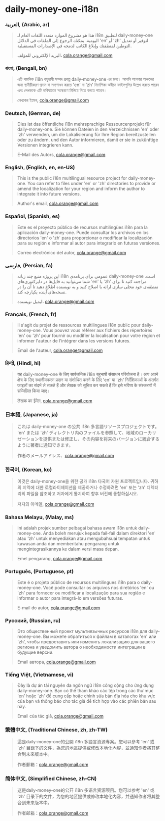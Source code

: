 # daily-money-one-i18n

### العربية, (Arabic, ar)
> هذا هو مشروع الموارد متعدد اللغات العام لـ i18n لتطبيق daily-money-one اليومية. يمكنك الرجوع إلى الملفات في الدلائل 'en' أو 'zh' لتوفير أو تعديل التوطين لمنطقتك وإبلاغ الكاتب لدمجه في الإصدارات المستقبلية.
>
> البريد الإلكتروني للمؤلف، cola.orange@gmail.com

### বাংলা, (Bengali, bn)
> এটি পাবলিক i18n বহুভাষী সম্পদ প্রকল্প daily-money-one এর জন্য। আপনি আপনার অঞ্চলের জন্য স্থানীয়ীকরণ প্রদান বা সংশোধন করতে 'en' বা 'zh' নির্দেশিকা অধীনে ফাইলগুলির উল্লেখ করতে পারেন এবং লেখককে এটি ভবিষ্যতের সংস্করণে মিলিয়ে নিতে বলতে পারেন।
>
> লেখকের ইমেল, cola.orange@gmail.com

### Deutsch, (German, de)
> Dies ist das öffentliche i18n mehrsprachige Ressourcenprojekt für daily-money-one. Sie können Dateien in den Verzeichnissen 'en' oder 'zh' verwenden, um die Lokalisierung für Ihre Region bereitzustellen oder zu ändern, und den Autor informieren, damit er sie in zukünftige Versionen integrieren kann.
>
> E-Mail des Autors, cola.orange@gmail.com

### English, (English, en, en-US)
> This is the public i18n multilingual resource project for daily-money-one. You can refer to files under 'en' or 'zh' directories to provide or amend the localization for your region and inform the author to integrate it into future versions.
>
> Author's email, cola.orange@gmail.com

### Español, (Spanish, es)
> Este es el proyecto público de recursos multilingües i18n para la aplicación daily-money-one. Puede consultar los archivos en los directorios 'en' o 'zh' para proporcionar o modificar la localización para su región e informar al autor para integrarlo en futuras versiones.
>
> Correo electrónico del autor, cola.orange@gmail.com

### فارسی, (Persian, fa)
> این پروژه منبع چند زبانه i18n عمومی برای برنامه‌ی daily-money-one است. شما می‌توانید به فایل‌ها در دایرکتوری‌های 'en' یا 'zh' مراجعه کنید تا برای منطقه‌ی خود محلی سازی ارائه یا اصلاح کنید و به نویسنده اطلاع دهید تا آن را در نسخه‌های آینده یکپارچه کند.
>
> ایمیل نویسنده، cola.orange@gmail.com

### Français, (French, fr)
> Il s'agit du projet de ressources multilingues i18n public pour daily-money-one. Vous pouvez vous référer aux fichiers des répertoires 'en' ou 'zh' pour fournir ou modifier la localisation pour votre région et informer l'auteur de l'intégrer dans les versions futures.
>
> Email de l'auteur, cola.orange@gmail.com

### हिन्दी, (Hindi, hi)
> यह daily-money-one के लिए सार्वजनिक i18n बहुभाषी संसाधन परियोजना है। आप अपने क्षेत्र के लिए स्थानीयकरण प्रदान या संशोधित करने के लिए 'en' या 'zh' निर्देशिकाओं के अंतर्गत फ़ाइलों का संदर्भ ले सकते हैं और लेखक को सूचित कर सकते हैं कि इसे भविष्य के संस्करणों में सम्मिलित किया जाए।
> 
> लेखक का ईमेल, cola.orange@gmail.com

### 日本語, (Japanese, ja)
> これは daily-money-one の公共 i18n 多言語リソースプロジェクトです。 'en' または 'zh' ディレクトリ内のファイルを参照して、地域のローカリゼーションを提供または修正し、その内容を将来のバージョンに統合するように著者に通知できます。
>
> 作者のメールアドレス、cola.orange@gmail.com

### 한국어, (Korean, ko)
> 이것은 daily-money-one을 위한 공개 i18n 다국어 자원 프로젝트입니다. 귀하의 지역에 대한 로컬라이제이션을 제공하거나 수정하려면 'en' 또는 'zh' 디렉터리의 파일을 참조하고 저자에게 통지하여 향후 버전에 통합하십시오.
>
> 저자의 이메일, cola.orange@gmail.com

### Bahasa Melayu, (Malay, ms)
> Ini adalah projek sumber pelbagai bahasa awam i18n untuk daily-money-one. Anda boleh merujuk kepada fail-fail dalam direktori 'en' atau 'zh' untuk menyediakan atau mengubahsuai tempatan untuk kawasan anda dan memberitahu pengarang untuk mengintegrasikannya ke dalam versi masa depan.
>
> Emel pengarang, cola.orange@gmail.com

### Português, (Portuguese, pt)
> Este é o projeto público de recursos multilíngues i18n para o daily-money-one. Você pode consultar os arquivos nos diretórios 'en' ou 'zh' para fornecer ou modificar a localização para sua região e informar o autor para integrá-lo em versões futuras.
>
> E-mail do autor, cola.orange@gmail.com

### Русский, (Russian, ru)
> Это общественный проект мультиязычных ресурсов i18n для daily-money-one. Вы можете обратиться к файлам в каталогах 'en' или 'zh', чтобы предоставить или изменить локализацию для вашего региона и уведомить автора о необходимости интеграции в будущие версии.
>
> Email автора, cola.orange@gmail.com

### Tiếng Việt, (Vietnamese, vi)
> Đây là dự án tài nguyên đa ngôn ngữ i18n công cộng cho ứng dụng daily-money-one. Bạn có thể tham khảo các tệp trong các thư mục 'en' hoặc 'zh' để cung cấp hoặc chỉnh sửa bản địa hóa cho khu vực của bạn và thông báo cho tác giả để tích hợp vào các phiên bản sau này.
>
> Email của tác giả, cola.orange@gmail.com

### 繁體中文, (Traditional Chinese, zh, zh-TW)
> 這是daily-money-one的公開 i18n 多語言資源專案。您可以參考 'en' 或 'zh' 目錄下的文件，為您的地區提供或修改本地化內容，並通知作者將其整合到未來版本中。
>
> 作者郵箱：cola.orange@gmail.com

### 简体中文, (Simplified Chinese, zh-CN)
> 这是daily-money-one的公开 i18n 多语言资源项目。您可以参考 'en' 或 'zh' 目录下的文件，为您的地区提供或修改本地化内容，并通知作者将其整合到未来版本中。
>
> 作者邮箱：cola.orange@gmail.com